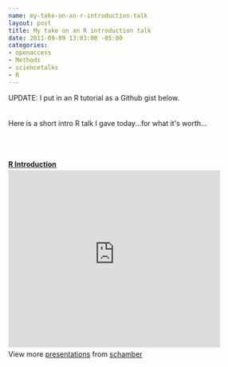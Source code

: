 ```yaml
--- 
name: my-take-on-an-r-introduction-talk
layout: post
title: My take on an R introduction talk
date: 2011-09-09 13:03:00 -05:00
categories: 
- openaccess
- Methods
- sciencetalks
- R
---
```

UPDATE: I put in an R tutorial as a Github gist below.<br /><br /><br />Here is a short intro R talk I gave today...for what it's worth...<br /><br /><br /><br /><div id="__ss_9195930" style="width: 425px;"><strong style="display: block; margin: 12px 0 4px;"><a href="http://www.slideshare.net/schamber/r-introduction" target="_blank" title="R Introduction">R Introduction</a></strong> <iframe frameborder="0" height="355" marginheight="0" marginwidth="0" scrolling="no" src="http://www.slideshare.net/slideshow/embed_code/9195930" width="425"></iframe> <br /><div style="padding: 5px 0 12px;">View more <a href="http://www.slideshare.net/" target="_blank">presentations</a> from <a href="http://www.slideshare.net/schamber" target="_blank">schamber</a> <br /><br /><br /><br /></div></div><script src="https://gist.github.com/1208321.js?file=Rintrotutorial.R"></script>
